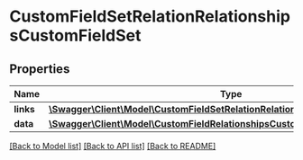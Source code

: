 # CustomFieldSetRelationRelationshipsCustomFieldSet

## Properties
Name | Type | Description | Notes
------------ | ------------- | ------------- | -------------
**links** | [**\Swagger\Client\Model\CustomFieldSetRelationRelationshipsCustomFieldSetLinks**](CustomFieldSetRelationRelationshipsCustomFieldSetLinks.md) |  | [optional] 
**data** | [**\Swagger\Client\Model\CustomFieldRelationshipsCustomFieldSetData**](CustomFieldRelationshipsCustomFieldSetData.md) |  | [optional] 

[[Back to Model list]](../../README.md#documentation-for-models) [[Back to API list]](../../README.md#documentation-for-api-endpoints) [[Back to README]](../../README.md)

